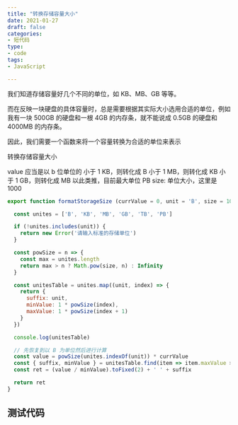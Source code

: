 ```yaml
---
title: "转换存储容量大小"
date: 2021-01-27
draft: false
categories:
- 短代码
type:
- code
tags:
- JavaScript

---
```


我们知道存储容量好几个不同的单位，如 KB、MB、GB 等等。

而在反映一块硬盘的具体容量时，总是需要根据其实际大小选用合适的单位，例如我有一块 500GB 的硬盘和一根 4GB 的内存条，就不能说成 0.5GB 的硬盘和 4000MB 的内存条。

因此，我们需要一个函数来将一个容量转换为合适的单位来表示

<!--more-->



转换存储容量大小

value 应当是以 b 位单位的
小于 1 KB，则转化成 B
小于 1 MB，则转化成 KB
小于 1 GB，则转化成 MB
以此类推，目前最大单位 PB
size: 单位大小，这里是 1000

```js
export function formatStorageSize (currValue = 0, unit = 'B', size = 1024) {

  const unites = ['B', 'KB', 'MB', 'GB', 'TB', 'PB']

  if (!unites.includes(unit)) {
    return new Error('请输入标准的存储单位')
  }

  const powSize = n => {
    const max = unites.length
    return max > n ? Math.pow(size, n) : Infinity
  }

  const unitesTable = unites.map((unit, index) => {
    return { 
      suffix: unit,
      minValue: 1 * powSize(index),
      maxValue: 1 * powSize(index + 1) 
    }
  })

  console.log(unitesTable)

  // 先恢复到以 B 为单位然后进行计算
  const value = powSize(unites.indexOf(unit)) * currValue
  const { suffix, minValue } = unitesTable.find(item => item.maxValue > value)
  const ret = (value / minValue).toFixed(2) + ' ' + suffix

  return ret
}
```


## 测试代码

```js

```
